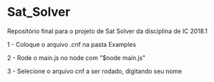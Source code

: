 ﻿# Sat_Solver
Repositório final para o projeto de Sat Solver da disciplina de IC 2018.1

1 - Coloque o arquivo .cnf na pasta Examples

2 - Rode o main.js no node com "$node main.js"

3 - Selecione o arquivo cnf a ser rodado, digitando seu nome

